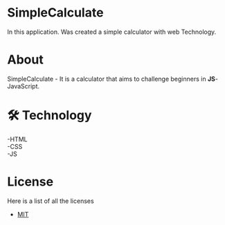 # SimpleCalculate
In this application. Was created a simple calculator with web Technology.

# About
<p>SimpleCalculate - It is a calculator that aims to challenge beginners in <b>JS</b>- JavaScript.</p>

# 🛠 Technology <br>
-HTML <br>
-CSS  <br>
-JS   <br>

# License
<p>Here is a list of all the licenses</p>
<ul>
  <li><a href="https://github.com/AntonioLourencos/SimpleCalculate/blob/main/LICENSE">MIT</a></li>
</ul>

